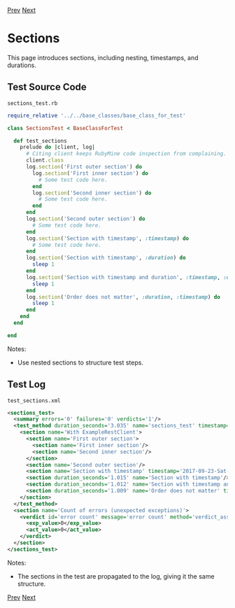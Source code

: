 <!--- GENERATED FILE, DO NOT EDIT --->
[Prev](./Test.md) [Next](./Verdicts.md)

# Sections

This page introduces sections, including nesting, timestamps, and durations.

## Test Source Code

<code>sections_test.rb</code>
```ruby
require_relative '../../base_classes/base_class_for_test'

class SectionsTest < BaseClassForTest

  def test_sections
    prelude do |client, log|
      # Citing client keeps RubyMine code inspection from complaining.
      client.class
      log.section('First outer section') do
        log.section('First inner section') do
          # Some test code here.
        end
        log.section('Second inner section') do
          # Some test code here.
        end
      end
      log.section('Second outer section') do
        # Some test code here.
      end
      log.section('Section with timestamp', :timestamp) do
        # Some test code here.
      end
      log.section('Section with timestamp', :duration) do
        sleep 1
      end
      log.section('Section with timestamp and duration', :timestamp, :duration) do
        sleep 1
      end
      log.section('Order does not matter', :duration, :timestamp) do
        sleep 1
      end
    end
  end

end
```

Notes:

- Use nested sections to structure test steps.

##  Test Log

<code>test_sections.xml</code>
```xml
<sections_test>
  <summary errors='0' failures='0' verdicts='1'/>
  <test_method duration_seconds='3.035' name='sections_test' timestamp='2017-09-23-Sat-15.48.46.242'>
    <section name='With ExampleRestClient'>
      <section name='First outer section'>
        <section name='First inner section'/>
        <section name='Second inner section'/>
      </section>
      <section name='Second outer section'/>
      <section name='Section with timestamp' timestamp='2017-09-23-Sat-15.48.46.242'/>
      <section duration_seconds='1.015' name='Section with timestamp'/>
      <section duration_seconds='1.012' name='Section with timestamp and duration' timestamp='2017-09-23-Sat-15.48.47.256'/>
      <section duration_seconds='1.009' name='Order does not matter' timestamp='2017-09-23-Sat-15.48.48.268'/>
    </section>
  </test_method>
  <section name='Count of errors (unexpected exceptions)'>
    <verdict id='error count' message='error count' method='verdict_assert_equal?' outcome='passed' volatile='true'>
      <exp_value>0</exp_value>
      <act_value>0</act_value>
    </verdict>
  </section>
</sections_test>
```

Notes:

- The sections in the test are propagated to the log, giving it the same structure.

[Prev](./Test.md) [Next](./Verdicts.md)
